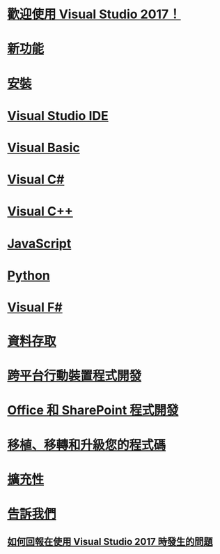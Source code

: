 # [歡迎使用 Visual Studio 2017！](welcome-to-visual-studio.md)
# [新功能](ide/whats-new-in-visual-studio.md)
# [安裝](install/TOC.md)
# [Visual Studio IDE](ide/index.md)
# [Visual Basic](/dotnet/articles/visual-basic)
# [Visual C#](/dotnet/articles/csharp)
# [Visual C++](/cpp/top/visual-cpp-in-visual-studio)
# [JavaScript](/scripting/javascript)
# [Python](python/getting-started-with-python.md)
# [Visual F#](/dotnet/articles/fsharp/)
# [資料存取](data-tools/TOC.md)
# [跨平台行動裝置程式開發](cross-platform/cross-platform-mobile-development-in-visual-studio.md)
# [Office 和 SharePoint 程式開發](vsto/office-and-sharepoint-development-in-visual-studio.md)
# [移植、移轉和升級您的程式碼](porting\port-migrate-and-upgrade-visual-studio-projects.md)
# [擴充性](extensibility/extensibility-in-visual-studio.md)
# [告訴我們](ide/talk-to-us.md)
## [如何回報在使用 Visual Studio 2017 時發生的問題](ide/how-to-report-a-problem-with-visual-studio-2017.md)
